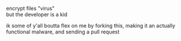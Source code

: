 encrypt files "virus"           
but the developer is a kid  
                         
ik some of y'all boutta flex on me by forking this, making it an actually functional malware, and sending a pull request
